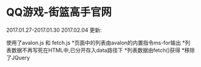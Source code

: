 # QQ游戏-街篮高手官网

2017.01.27-2017.01.30
2017.02.04 更新:

使用了avalon.js 和 fetch.js
*页面中的列表由avalon的内置指令ms-for输出
*列表数据不再写死在HTML中,已分开存入data路径下
*列表数据由fetch()获得
*移除了JQuery
